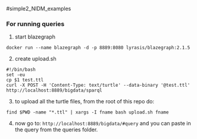 #simple2_NIDM_examples


### For running queries

1. start blazegraph

 `docker run --name blazegraph -d -p 8889:8080 lyrasis/blazegraph:2.1.5`

2. create upload.sh

```
#!/bin/bash
set -eu
cp $1 test.ttl
curl -X POST -H 'Content-Type: text/turtle' --data-binary '@test.ttl'  http://localhost:8889/bigdata/sparql
```

3. to upload all the turtle files, from the root of this repo do:

```
find $PWD -name "*.ttl" | xargs -I fname bash upload.sh fname
```

4. now go to: `http://localhost:8889/bigdata/#query` and you can paste in the query from the queries folder.